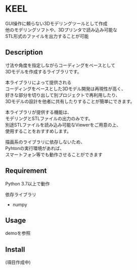 KEEL
====

GUI操作に頼らない3Dモデリングツールとして作成  
他のモデリングソフトや、3Dプリンタで読み込み可能な  
STL形式のファイルを出力することが可能  

## Description

寸法や角度を指定しながらコーディングをベースとして  
3Dモデルを作成するライブラリです。  

本ライブラリによって提供される  
コーディングをベースとした3Dモデル開発は再現性が高く、  
好きな部分を切り出して別プロジェクトで再利用したり、  
3Dモデルの設計を他者に共有したりすることが簡単にできます。

本ライブラリが提供する機能は、  
モデリングとSTLファイルの出力のみです。  
別途STLファイルを読み込み可能なViewerをご用意の上、  
使用することをおすすめします。

描画系のライブラリに依存しないため、  
Pyhtonの実行環境があれば、  
スマートフォン等でも動作させることができます

## Requirement

Python 3.7以上で動作

依存ライブラリ
* numpy

## Usage

demoを参照


## Install

(項目作成中)

